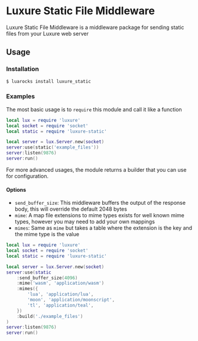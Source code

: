 # Luxure Static File Middleware

Luxure Static File Middleware is a middleware package
for sending static files from your Luxure web server

## Usage

### Installation

```sh
$ luarocks install luxure_static
```
### Examples

The most basic usage is to `require` this module and call it like a function

```lua
local lux = require 'luxure'
local socket = require 'socket'
local static = require 'luxure-static'

local server = lux.Server.new(socket)
server:use(static('example_files'))
server:listen(9876)
server:run()
```

For more advanced usages, the module returns a builder that you can use for
configuration.

#### Options

- `send_buffer_size`: This middleware buffers the output of the response body, this will override the default 2048 bytes
- `mime`: A map file extensions to mime types exists for well known mime types, however you may need to add your own mappings
- `mimes`: Same as `mime` but takes a table where the extension is the key and the mime type is the value

```lua
local lux = require 'luxure'
local socket = require 'socket'
local static = require 'luxure-static'

local server = lux.Server.new(socket)
server:use(static
    :send_buffer_size(4096)
    :mime('wasm', 'application/wasm')
    :mimes({
        'lua', 'application/lua',
        'moon', 'application/moonscript',
        'tl', 'application/teal',
    })
    :build('./example_files')
)
server:listen(9876)
server:run()
```